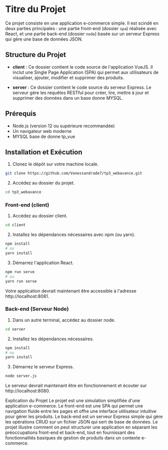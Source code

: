 # Titre du Projet

Ce projet consiste en une application e-commerce simple. Il est scindé en deux parties principales : une partie front-end (dossier `spa`) réalisée avec React, et une partie back-end (dossier `node`) basée sur un serveur Express qui gère une base de données JSON.

## Structure du Projet

- **client** : Ce dossier contient le code source de l'application VueJS. Il inclut une Single Page Application (SPA) qui permet aux utilisateurs de visualiser, ajouter, modifier et supprimer des produits.

- **server** : Ce dossier contient le code source du serveur Express. Le serveur gère les requêtes RESTful pour créer, lire, mettre à jour et supprimer des données dans un base donne MYSQL.

## Prérequis

- Node.js (version 12 ou supérieure recommandée)
- Un navigateur web moderne
- MYSQL base de donne tp_vue

## Installation et Exécution

1. Clonez le dépôt sur votre machine locale.

```bash
git clone https://github.com/Vanessandrade7/tp3_webavance.git
```

2. Accédez au dossier du projet.

```bash
cd tp3_webavance
```

### Front-end (client)
1. Accédez au dossier client.

```bash
cd client
```

2. Installez les dépendances nécessaires avec npm (ou yarn).

```bash
npm install
# ou
yarn install
```

3. Démarrez l'application React.
```bash
npm run serve
# ou
yarn run serve
```

Votre application devrait maintenant être accessible à l'adresse http://localhost:8081.

### Back-end (Serveur Node)
1. Dans un autre terminal, accédez au dossier node.

```bash
cd server
```
2. Installez les dépendances nécessaires.
```bash
npm install
# ou
yarn install
```
3. Démarrez le serveur Express.

```bash
node server.js
```

Le serveur devrait maintenant être en fonctionnement et écouter sur http://localhost:8080.

Explication du Projet
Le projet est une simulation simplifiée d'une application e-commerce. Le front-end est une SPA qui permet une navigation fluide entre les pages et offre une interface utilisateur intuitive pour gérer les produits. Le back-end est un serveur Express simple qui gère les opérations CRUD sur un fichier JSON qui sert de base de données. Le projet illustre comment on peut structurer une application en séparant les préoccupations front-end et back-end, tout en fournissant des fonctionnalités basiques de gestion de produits dans un contexte e-commerce.
